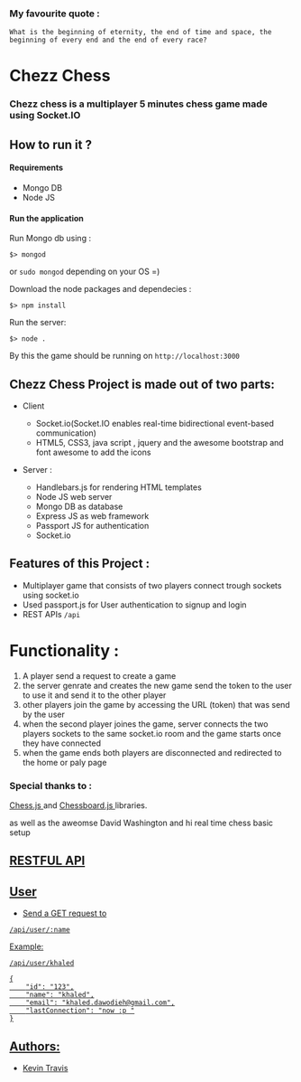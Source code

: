 ### My favourite quote :

`` What is the beginning of eternity, the end of time and space, the beginning of every end and the end of every race?  ``

# Chezz Chess

### Chezz chess is a multiplayer 5 minutes  chess game made using Socket.IO

## How to run it ?

#### Requirements

* Mongo DB
* Node JS

#### Run the application

Run Mongo db using :

```
$> mongod
```

or `sudo mongod` depending on your OS =)


Download the node packages and dependecies :
```
$> npm install
```

Run the server:
```
$> node .
```

By this the game should be running on `http://localhost:3000`

## Chezz Chess Project is made out of two parts:

* Client  
    * Socket.io(Socket.IO enables real-time bidirectional event-based communication)
    * HTML5, CSS3, java script , jquery and the awesome bootstrap and font awesome to add the icons


* Server :
    * Handlebars.js for rendering HTML templates
    * Node JS web server
    * Mongo DB as database
    * Express JS as web framework
    * Passport JS for authentication
    * Socket.io


## Features of this Project :

* Multiplayer game that consists of two players connect trough sockets using socket.io
* Used passport.js for User authentication to signup and login
* REST APIs `/api`


# Functionality :

1. A player send a request to create a game
2. the server genrate and creates the new game send the token to the user to use it and send it to the other player
3. other players join the game by accessing the URL (token) that was send by the user
4. when the second player joines the game, server connects the two players sockets to the same socket.io room and the game starts once they have connected
5. when the game ends both players are disconnected and redirected to the home or paly page


### Special thanks to :

 <a href="https://github.com/jhlywa/chess.js"> Chess.js </a> and  <a href="http://chessboardjs.com">Chessboard.js </a>  libraries.

 as well as the aweomse David Washington and hi real time chess basic setup

 <a href="https://github.com/dwcares/RealTimeWeb-HOL">

## RESTFUL API

## User

* Send a GET request to

`` /api/user/:name ``

Example:

``
/api/user/khaled
``

```
{
    "id": "123",
    "name": "khaled",
    "email": "khaled.dawodieh@gmail.com",
    "lastConnection": "now :p "
}
```



## Authors:
* Kevin Travis

